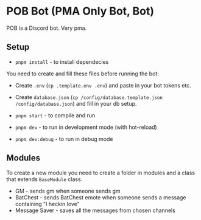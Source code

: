 # POB Bot (PMA Only Bot, Bot)

POB is a Discord bot. Very pma.

## Setup

- `pnpm install` - to install dependecies

You need to create and fill these files before running the bot:

- Create `.env` (`cp .template.env .env`) and paste in your bot tokens etc.
- Create `database.json` (`cp /config/database.template.json /config/database.json`) and fill in your db setup.

- `pnpm start` - to compile and run
- `pnpm dev` - to run in development mode (with hot-reload)
- `pnpm dev:debug` - to run in debug mode

## Modules

To create a new module you need to create a folder in modules and a class that extends `BaseModule` class.

- GM - sends gm when someone sends gm
- BatChest - sends BatChest emote when someone sends a message containing "I heckin love"
- Message Saver - saves all the messages from chosen channels